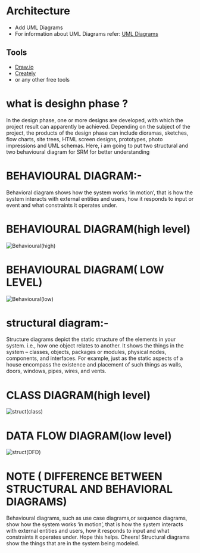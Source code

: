 # Architecture

* Add UML Diagrams
* For information about UML Diagrams refer: [UML Diagrams](https://www.uml-diagrams.org/uml-25-diagrams.html)
## Tools 
* [Draw.io](https://app.diagrams.net/)
* [Creately](https://app.creately.com/diagram/create)
* or any other free tools
# what is desighn phase ?
In the design phase, one or more designs are developed, with which the project result can apparently be achieved. Depending on the subject of the project, the products of the design phase can include dioramas, sketches, flow charts, site trees, HTML screen designs, prototypes, photo impressions and UML schemas.
Here, i am going to put two structural and two behavioural diagram for SRM for better understanding
# BEHAVIOURAL DIAGRAM:-
 Behavioral diagram shows how the system works ‘in motion’, that is how the system interacts with external entities and users, how it responds to input or event and what constraints it operates under.
 # BEHAVIOURAL DIAGRAM(high level)
 ![Behavioural(high)](https://user-images.githubusercontent.com/89725420/132329539-30768077-c188-45b4-9775-d8b4bff3e732.PNG)
# BEHAVIOURAL DIAGRAM( LOW LEVEL)
![Behavioural(low)](https://user-images.githubusercontent.com/89725420/132329670-adc89f23-c39f-45c1-b455-f80ba98d7682.PNG)
# structural diagram:-
Structure diagrams depict the static structure of the elements in your system. i.e., how one object relates to another. It shows the things in the system – classes, objects, packages or modules, physical nodes, components, and interfaces. For example, just as the static aspects of a house encompass the existence and placement of such things as walls, doors, windows, pipes, wires, and vents.
# CLASS DIAGRAM(high level)
![struct(class)](https://user-images.githubusercontent.com/89725420/132331190-4b71b42e-ca86-4006-bbb0-c1b0381dab38.PNG)
# DATA FLOW DIAGRAM(low level)
![struct(DFD)](https://user-images.githubusercontent.com/89725420/132332066-6352d3d1-6018-4c1b-beb9-cc161e507dac.PNG)

# NOTE ( DIFFERENCE BETWEEN STRUCTURAL AND BEHAVIORAL DIAGRAMS)
Behavioural diagrams, such as use case diagrams,or sequence diagrams, show how the system works ‘in motion’, that is how the system interacts with external entities and users, how it responds to input and what constraints it operates under. Hope this helps. Cheers! Structural diagrams show the things that are in the system being modeled.




